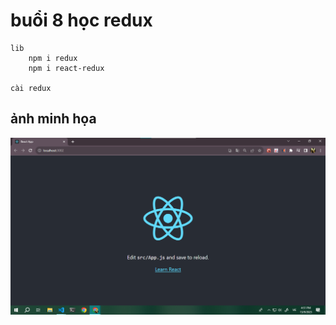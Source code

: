 # buổi 8 học redux

    lib
        npm i redux
        npm i react-redux

    cài redux

## ảnh minh họa
![...](./images/img_minhHoa.png)